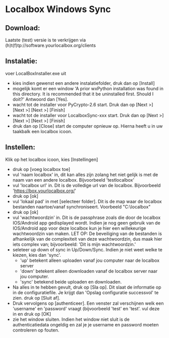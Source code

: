Localbox Windows Sync
=====================

Download:
---------
Laatste (test) versie is te verkrijgen via (h)t(f)tp://software.yourlocalbox.org/clients

Instalatie:
-----------
voer LocalBoxInstaller.exe uit
- kies indien gewenst een andere instalatiefolder, druk dan op [Install]
- mogelijk komt er een window 'A prior wxPython installation was found in this directory. It is recommended that it be uninstalled first. Should I doit?' Antwoord dan [Yes].
- wacht tot de installer voor PyCrypto-2.6 start. Druk dan op [Next >] [Next >] [Next >] [Finish]
- wacht tot de installer voor LocalboxSync-xxx start. Druk dan op [Next >] [Next >] [Next >] [Finish]
- druk dan op [Close]
start de computer opnieuw op. Hierna heeft u in uw taakbalk een localbox icoon.

Instellen:
----------
Klik op het localbox icoon, kies [Instellingen]
- druk op [voeg localbox toe]
- vul 'naam localbox' in, dit kan alles zijn zolang het niet gelijk is met de naam van een andere localbox. Bijvoorbeeld 'testlocalbox'
- vul 'localbox url' in. Dit is de volledige url van de localbox. Bijvoorbeeld 'https://box.yourlocalbox.org/'
- druk op [ok]
- vul 'lokaal pad' in met [selecteer folder]. Dit is de map waar de localbox bestanden naartoe/vanaf synchroniseert. Voorbeeld "C:\localbox\"
- druk op [ok]
- vul 'wachtwoordzin' in. Dit is de passphrase zoals die door de localbox IOS/Android app gedisplayed wordt. Indien je nog geen gebruik van de IOS/Android app voor deze localbox kun je hier een willekeurige wachtwoordzin van maken. LET OP: De beveiliging van de bestanden is afhankelijk van de complexiteit van deze wachtwoordzin, dus maak hier iets complex van; bijvoorbeeld: 'Dit is mijn wachtwoordzin.'
- seleteer up down of sync in Up/Down/Sync. Indien je niet weet welke te kiezen, kies dan 'sync'.
  * 'up' betekent alleen uploaden vanaf jou computer naar de localbox server
  * 'down' betekent alleen downloaden vanaf de localbox server naar jou computer.
  * 'sync' betekend beide uploaden en downloaden.
- Na alles in te hebben gevult, druk op [Sla op]. Dit slaat de informatie op in de configuratiefile. Je krijgt dan 'Opslag configuratie successvol' te zien. druk op [Sluit af].
- Druk vervolgens op [authenticeer]. Een venster zal verschijnen welk een 'username' en 'password' vraagt (bijvoorbeeld 'test' en 'test'. vul deze in en druk op [OK]
- zie het window sluiten. Indien het window niet sluit is de authenticatiedata ongeldig en zal je je username en password moeten controleren op fouten.




